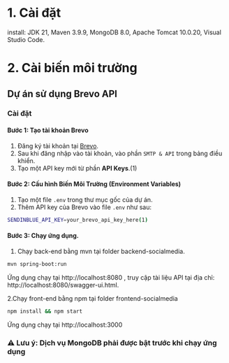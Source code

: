 # 1. Cài đặt

install: JDK 21, Maven 3.9.9, MongoDB 8.0, Apache Tomcat 10.0.20, Visual Studio Code.


# 2. Cài biến môi trường 

## Dự án sử dụng Brevo API
### Cài đặt

#### Bước 1: Tạo tài khoản Brevo

1. Đăng ký tài khoản tại [Brevo](https://www.brevo.com).
2. Sau khi đăng nhập vào tài khoản, vào phần `SMTP & API` trong bảng điều khiển.
3. Tạo một API key mới từ phần **API Keys**.(1)

#### Bước 2: Cấu hình Biến Môi Trường (Environment Variables)

1. Tạo một file `.env` trong thư mục gốc của dự án.
2. Thêm API key của Brevo vào file `.env` như sau:

```bash
SENDINBLUE_API_KEY=your_brevo_api_key_here(1)
```

#### Bước 3: Chạy ứng dụng.
1. Chạy back-end bằng mvn tại folder backend-socialmedia.
```bash
mvn spring-boot:run
```
Ứng dụng chạy tại http://localhost:8080 , truy cập tài liệu API tại địa chỉ: http://localhost:8080/swagger-ui.html.

2.Chạy front-end bằng npm tại folder frontend-socialmedia
```bash
npm install && npm start
```
Ứng dụng chạy tại http://localhost:3000
### ⚠️ Lưu ý: Dịch vụ MongoDB phải được bật trước khi chạy ứng dụng
